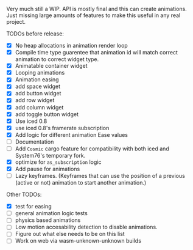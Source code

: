 Very much still a WIP. API is mostly final and this can create animations. Just missing large amounts of features to make this useful in any real project.

TODOs before release:
- [x] No heap allocations in animation render loop
- [x] Compile time type guarentee that animation id will match correct animation to correct widget type.
- [x] Animatable container widget
- [x] Looping animations
- [x] Animation easing
- [x] add space widget
- [x] add button widget
- [x] add row widget
- [x] add column widget
- [x] add toggle button widget
- [x] Use iced 0.8
- [x] use iced 0.8's framerate subscription
- [x] Add logic for different animation Ease values
- [ ] Documentation
- [ ] Add `Cosmic` cargo feature for compatibility with both iced and System76's temporary fork.
- [x] optimize for `as_subscription` logic
- [x] Add pause for animations
- [ ] Lazy keyframes. (Keyframes that can use the position of a previous (active or not) animation to start another animation.)

Other TODOs:
- [x] test for easing
- [ ] general animation logic tests
- [ ] physics based animations
- [ ] Low motion accesability detection to disable animations.
- [ ] Figure out what else needs to be on this list
- [ ] Work on web via wasm-unknown-unknown builds
